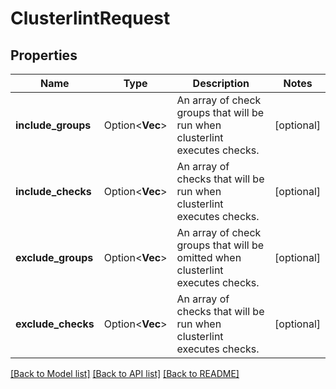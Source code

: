 # ClusterlintRequest

## Properties

Name | Type | Description | Notes
------------ | ------------- | ------------- | -------------
**include_groups** | Option<**Vec<String>**> | An array of check groups that will be run when clusterlint executes checks. | [optional]
**include_checks** | Option<**Vec<String>**> | An array of checks that will be run when clusterlint executes checks. | [optional]
**exclude_groups** | Option<**Vec<String>**> | An array of check groups that will be omitted when clusterlint executes checks. | [optional]
**exclude_checks** | Option<**Vec<String>**> | An array of checks that will be run when clusterlint executes checks. | [optional]

[[Back to Model list]](../README.md#documentation-for-models) [[Back to API list]](../README.md#documentation-for-api-endpoints) [[Back to README]](../README.md)


